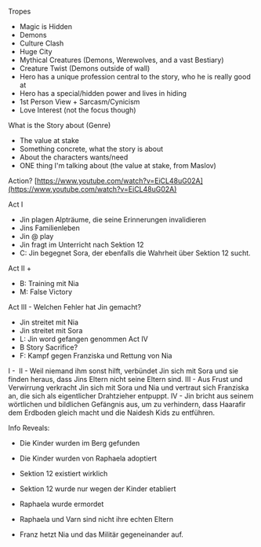 Tropes
- Magic is Hidden    
- Demons    
- Culture Clash    
- Huge City    
- Mythical Creatures (Demons, Werewolves, and a vast Bestiary)    
- Creature Twist (Demons outside of wall)    
- Hero has a unique profession central to the story, who he is really good at    
- Hero has a special/hidden power and lives in hiding    
- 1st Person View + Sarcasm/Cynicism    
- Love Interest (not the focus though)  

What is the Story about (Genre)
- The value at stake    
- Something concrete, what the story is about    
- About the characters wants/need    
- ONE thing I'm talking about (the value at stake, from Maslov)  
  

Action? [https://www.youtube.com/watch?v=EiCL48uG02A](https://www.youtube.com/watch?v=EiCL48uG02A)

Act I
- Jin plagen Alpträume, die seine Erinnerungen invalidieren    
- Jins Familienleben
- Jin @ play
- Jin fragt im Unterricht nach Sektion 12
- C: Jin begegnet Sora, der ebenfalls die Wahrheit über Sektion 12 sucht.

Act II +
- B: Training mit Nia
- M: False Victory

Act III -
Welchen Fehler hat Jin gemacht?
- Jin streitet mit Nia
- Jin streitet mit Sora
- L: Jin word gefangen genommen
Act IV
- B Story Sacrifice?
- F: Kampf gegen Franziska und Rettung von Nia

I - 
II - Weil niemand ihm sonst hilft, verbündet Jin sich mit Sora und sie finden heraus, dass Jins Eltern nicht seine Eltern sind.
III - Aus Frust und Verwirrung verkracht Jin sich mit Sora und Nia und vertraut sich Franziska an, die sich als eigentlicher Drahtzieher entpuppt.
IV - Jin bricht aus seinem wörtlichen und bildlichen Gefängnis aus, um zu verhindern, dass Haarafir dem Erdboden gleich macht und die Naidesh Kids zu entführen.

Info Reveals:
- Die Kinder wurden im Berg gefunden
- Die Kinder wurden von Raphaela adoptiert
- Sektion 12 existiert wirklich
- Sektion 12 wurde nur wegen der Kinder etabliert  
- Raphaela wurde ermordet

- Raphaela und Varn sind nicht ihre echten Eltern
- Franz hetzt Nia und das Militär gegeneinander auf.